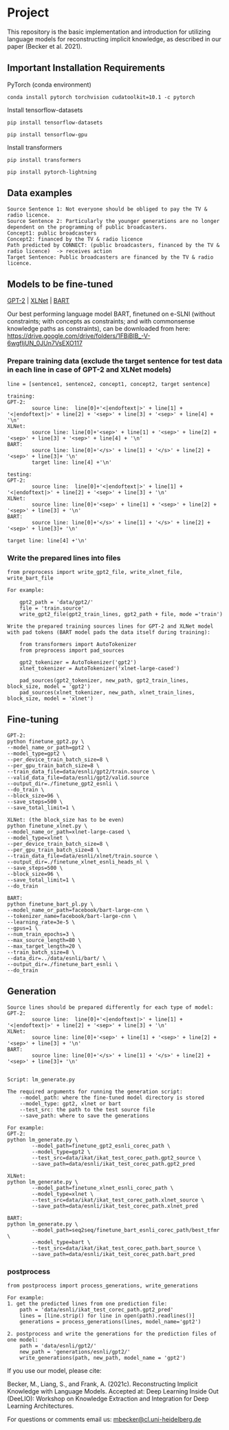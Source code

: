 

# Project
This repository is the basic implementation and introduction for utilizing language models for reconstructing implicit knowledge, as described in our paper (Becker et al. 2021).

## Important Installation Requirements
PyTorch (conda environment)

`conda install pytorch torchvision cudatoolkit=10.1 -c pytorch `

Install tensorflow-datasets

`pip install tensorflow-datasets`

`pip install tensorflow-gpu`

Install transformers

`pip install transformers`

`pip install pytorch-lightning`

## Data examples
    Source Sentence 1: Not everyone should be obliged to pay the TV & radio licence.
    Source Sentence 2: Particularly the younger generations are no longer dependent on the programming of public broadcasters.    
    Concept1: public broadcasters
    Concept2: financed by the TV & radio licence    
    Path predicted by CONNECT: (public broadcasters, financed by the TV & radio licence)  -> receives action   
    Target Sentence: Public broadcasters are financed by the TV & radio licence.


## Models to be fine-tuned
[GPT-2](https://github.com/openai/gpt-2) | [XLNet](https://github.com/zihangdai/xlnet) | [BART](https://github.com/pytorch/fairseq/tree/master/examples/bart)

Our best performing language model BART, finetuned on e-SLNI (without constraints; with concepts as constraints; and with commonsense knowledge paths as constraints), can be downloaded from here:  https://drive.google.com/drive/folders/1FBiBlB_-V-6wgfIjUN_0JUn7VsEXO117


### Prepare training data (exclude the target sentence for test data in each line in case of GPT-2 and XLNet models)
    line = [sentence1, sentence2, concept1, concept2, target sentence]
    
    training: 
    GPT-2: 
            source line:  line[0]+'<|endoftext|>' + line[1] + '<|endoftext|>' + line[2] + '<sep>' + line[3] + '<sep>' + line[4] + '\n'
    XLNet:  
            source line: line[0]+'<sep>' + line[1] + '<sep>' + line[2] + '<sep>' + line[3] + '<sep>' + line[4] + '\n'
    BART:   
            source line: line[0]+'</s>' + line[1] + '</s>' + line[2] + '<sep>' + line[3]+ '\n'
            target line: line[4] +'\n'
    
    testing:
    GPT-2: 
            source line:  line[0]+'<|endoftext|>' + line[1] + '<|endoftext|>' + line[2] + '<sep>' + line[3] + '\n'
    XLNet:  
            source line: line[0]+'<sep>' + line[1] + '<sep>' + line[2] + '<sep>' + line[3] + '\n'
    BART:   
            source line: line[0]+'</s>' + line[1] + '</s>' + line[2] + '<sep>' + line[3]+ '\n'
    
    target line: line[4] +'\n'

### Write the prepared lines into files
    
    from preprocess import write_gpt2_file, write_xlnet_file, write_bart_file

    For example: 
        
        gpt2_path = 'data/gpt2/'
        file = 'train.source'
        write_gpt2_file(gpt2_train_lines, gpt2_path + file, mode ='train')
  
    Write the prepared training sources lines for GPT-2 and XLNet model with pad tokens (BART model pads the data itself during training): 
    
        from transformers import AutoTokenizer
        from preprocess import pad_sources
    
        gpt2_tokenizer = AutoTokenizer('gpt2')
        xlnet_tokenizer = AutoTokenizer('xlnet-large-cased')
  
        pad_sources(gpt2_tokenizer, new_path, gpt2_train_lines, block_size, model = 'gpt2')
        pad_sources(xlnet_tokenizer, new_path, xlnet_train_lines, block_size, model = 'xlnet')


## Fine-tuning
    GPT-2:
    python finetune_gpt2.py \
	--model_name_or_path=gpt2 \
	--model_type=gpt2 \
	--per_device_train_batch_size=8 \
	--per_gpu_train_batch_size=8 \
	--train_data_file=data/esnli/gpt2/train.source \
    --valid_data_file=data/esnli/gpt2/valid.source
	--output_dir=./finetune_gpt2_esnli \
	--do_train \
	--block_size=96 \
	--save_steps=500 \
	--save_total_limit=1 \

    XLNet: (the block_size has to be even)
    python finetune_xlnet.py \
	--model_name_or_path=xlnet-large-cased \
	--model_type=xlnet \
	--per_device_train_batch_size=8 \
	--per_gpu_train_batch_size=8 \
	--train_data_file=data/esnli/xlnet/train.source \
	--output_dir=./finetune_xlnet_esnli_heads_nl \
	--save_steps=500 \
	--block_size=96 \
	--save_total_limit=1 \
	--do_train
    
    BART: 
    python finetune_bart_pl.py \
	--model_name_or_path=facebook/bart-large-cnn \
	--tokenizer_name=facebook/bart-large-cnn \
	--learning_rate=3e-5 \
	--gpus=1 \
	--num_train_epochs=3 \
	--max_source_length=80 \
	--max_target_length=20 \
	--train_batch_size=8 \
	--data_dir=../data/esnli/bart/ \
	--output_dir=./finetune_bart_esnli \
	--do_train

## Generation
    Source lines should be prepared differently for each type of model:
    GPT-2: 
            source line:  line[0]+'<|endoftext|>' + line[1] + '<|endoftext|>' + line[2] + '<sep>' + line[3] + '\n'
    XLNet:  
            source line: line[0]+'<sep>' + line[1] + '<sep>' + line[2] + '<sep>' + line[3] + '\n'
    BART:   
            source line: line[0]+'</s>' + line[1] + '</s>' + line[2] + '<sep>' + line[3]+ '\n'


    Script: lm_generate.py

    The required arguments for running the generation script: 
        --model_path: where the fine-tuned model directory is stored
        --model_type: gpt2, xlnet or bart
        --test_src: the path to the test source file
        --save_path: where to save the generations

    For example:
    GPT-2:
    python lm_generate.py \
	        --model_path=finetune_gpt2_esnli_corec_path \
	        --model_type=gpt2 \
	        --test_src=data/ikat/ikat_test_corec_path.gpt2_source \
	        --save_path=data/esnli/ikat_test_corec_path.gpt2_pred
    
    XLNet:
    python lm_generate.py \
            --model_path=finetune_xlnet_esnli_corec_path \
            --model_type=xlnet \
	        --test_src=data/ikat/ikat_test_corec_path.xlnet_source \
	        --save_path=data/esnli/ikat_test_corec_path.xlnet_pred

    BART:
    python lm_generate.py \
	        --model_path=seq2seq/finetune_bart_esnli_corec_path/best_tfmr \
	        --model_type=bart \
	        --test_src=data/ikat/ikat_test_corec_path.bart_source \
	        --save_path=data/esnli/ikat_test_corec_path.bart_pred

### postprocess
    from postprocess import process_generations, write_generations
    
    For example:
    1. get the predicted lines from one prediction file: 
        path = 'data/esnli/ikat_test_corec_path.gpt2_pred'
        lines = [line.strip() for line in open(path).readlines()]
        generations = process_generations(lines, model_name='gpt2')

    2. postprocess and write the generations for the prediction files of one model:
        path = 'data/esnli/gpt2/'
        new_path = 'generations/esnli/gpt2/'
        write_generations(path, new_path, model_name = 'gpt2')
        

If you use our model, please cite:

Becker, M., Liang, S., and Frank, A. (2021c). Reconstructing Implicit Knowledge with Language Models. Accepted at: Deep Learning Inside Out (DeeLIO): Workshop on Knowledge Extraction and Integration for Deep Learning Architectures.

For questions or comments email us: mbecker@cl.uni-heidelberg.de










     

